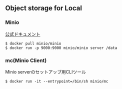 ## Object storage for Local

### Minio

[公式ドキュメント](https://docs.min.io/)

```
$ docker pull minio/minio
$ docker run -p 9000:9000 minio/minio server /data
```

### mc(Minio Client)

Minio serverのセットアップ用CLIツール

```
$ docker run -it --entrypoint=/bin/sh minio/mc
```
